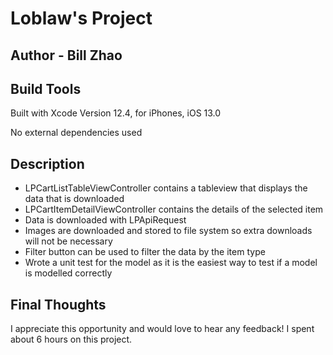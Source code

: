 #  Loblaw's Project

## Author - Bill Zhao

## Build Tools

Built with Xcode Version 12.4, for iPhones, iOS 13.0

No external dependencies used

## Description

* LPCartListTableViewController contains a tableview that displays the data that is downloaded
* LPCartItemDetailViewController contains the details of the selected item
* Data is downloaded with LPApiRequest
* Images are downloaded and stored to file system so extra downloads will not be necessary 
* Filter button can be used to filter the data by the item type
* Wrote a unit test for the model as it is the easiest way to test if a model is modelled correctly

## Final Thoughts

I appreciate this opportunity and would love to hear any feedback!
I spent about 6 hours on this project. 

